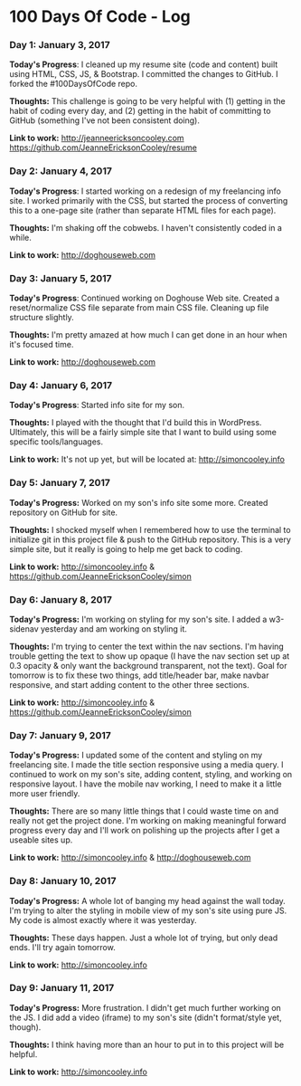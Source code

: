 # 100 Days Of Code - Log

### Day 1: January 3, 2017

**Today's Progress**: I cleaned up my resume site (code and content) built using HTML, CSS, JS, & Bootstrap. I committed the changes to GitHub. I forked the #100DaysOfCode repo.

**Thoughts:** This challenge is going to be very helpful with (1) getting in the habit of coding every day, and (2) getting in the habit of committing to GitHub (something I've not been consistent doing).

**Link to work:** http://jeanneericksoncooley.com<br>https://github.com/JeanneEricksonCooley/resume

### Day 2: January 4, 2017

**Today's Progress**: I started working on a redesign of my freelancing info site. I worked primarily with the CSS, but started the process of converting this to a one-page site (rather than separate HTML files for each page).

**Thoughts:** I'm shaking off the cobwebs. I haven't consistently coded in a while.

**Link to work:** http://doghouseweb.com

### Day 3: January 5, 2017

**Today's Progress**: Continued working on Doghouse Web site. Created a reset/normalize CSS file separate from main CSS file. Cleaning up file structure slightly.

**Thoughts:** I'm pretty amazed at how much I can get done in an hour when it's focused time.

**Link to work:** http://doghouseweb.com

### Day 4: January 6, 2017

**Today's Progress**: Started info site for my son.

**Thoughts:** I played with the thought that I'd build this in WordPress. Ultimately, this will be a fairly simple site that I want to build using some specific tools/languages.

**Link to work:** It's not up yet, but will be located at: http://simoncooley.info

### Day 5: January 7, 2017

**Today's Progress:** Worked on my son's info site some more. Created repository on GitHub for site.

**Thoughts:** I shocked myself when I remembered how to use the terminal to initialize git in this project file & push to the GitHub repository. This is a very simple site, but it really is going to help me get back to coding.

**Link to work:** http://simoncooley.info & https://github.com/JeanneEricksonCooley/simon

### Day 6: January 8, 2017

**Today's Progress:** I'm working on styling for my son's site. I added a w3-sidenav yesterday and am working on styling it.

**Thoughts:** I'm trying to center the text within the nav sections. I'm having trouble getting the text to show up opaque (I have the nav section set up at 0.3 opacity & only want the background transparent, not the text). Goal for tomorrow is to fix these two things, add title/header bar, make navbar responsive, and start adding content to the other three sections.

**Link to work:** http://simoncooley.info & https://github.com/JeanneEricksonCooley/simon

### Day 7: January 9, 2017

**Today's Progress:** I updated some of the content and styling on my freelancing site. I made the title section responsive using a media query. I continued to work on my son's site, adding content, styling, and working on responsive layout. I have the mobile nav working, I need to make it a little more user friendly.

**Thoughts:** There are so many little things that I could waste time on and really not get the project done. I'm working on making meaningful forward progress every day and I'll work on polishing up the projects after I get a useable sites up.

**Link to work:** http://simoncooley.info & http://doghouseweb.com

### Day 8: January 10, 2017

**Today's Progress:** A whole lot of banging my head against the wall today. I'm trying to alter the styling in mobile view of my son's site using pure JS. My code is almost exactly where it was yesterday.

**Thoughts:** These days happen. Just a whole lot of trying, but only dead ends. I'll try again tomorrow.

**Link to work:** http://simoncooley.info

### Day 9: January 11, 2017

**Today's Progress:** More frustration. I didn't get much further working on the JS. I did add a video (iframe) to my son's site (didn't format/style yet, though).

**Thoughts:** I think having more than an hour to put in to this project will be helpful.

**Link to work:** http://simoncooley.info

<!--

### Day : , 2017

**Today's Progress:**

**Thoughts:**

**Link to work:**

-->
